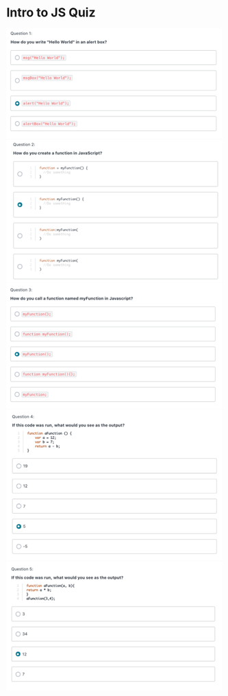 # Intro to JS Quiz

![](../images/43.png)
![](../images/44.png)
![](../images/45.png)
![](../images/46.png)
![](../images/47.png)